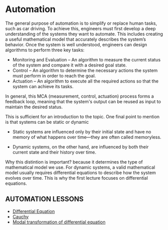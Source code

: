 # Automation
The general purpose of automation is to simplify or replace human tasks, such as car driving. To achieve this, engineers must first develop a deep understanding of the systems they want to automate. This includes creating a useful mathematical model that accurately describes the system’s behavior. 
Once the system is well understood, engineers can design algorithms to perform three key tasks:

- Monitoring and Evaluation – An algorithm to measure the current status of the system and compare it with a desired goal state.
- Control – An algorithm to determine the necessary actions the system must perform in order to reach the goal.
- Actuation – An algorithm to execute all the required actions so that the system can achieve its tasks.

In general, this MCA (measurement, control, actuation) process forms a feedback loop, meaning that the system's output can be reused as input to maintain the desired status.

This is sufficient for an introduction to the topic. One final point to mention is that systems can be static or dynamic
- Static systems are influenced only by their initial state and have no memory of what happens over time—they are often called memoryless.

- Dynamic systems, on the other hand, are influenced by both their current state and their history over time.

Why this distintion is important? because it determines the type of  mathematical model we use. For dynamic systems, a valid mathematical model usually requires differential equations to describe how the system evolves over time. This is why the first lecture focuses on differential equations.

## AUTOMATION LESSONS

- [Differential Equation](lectures/diff/differential.md)
- [Cauchy](lectures/cauchy/cauchy.md)
- [Modal transformation of differential equation](lectures/matrix/matrix.md)